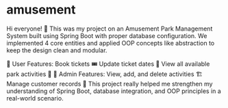 # amusement
Hi everyone! 🚀 This was my project on an Amusement Park Management System built using Spring Boot with proper database configuration.
We implemented 4 core entities and applied OOP concepts like abstraction to keep the design clean and modular.

🔹 User Features:
Book tickets 🎟️
Update ticket dates 📅
View all available park activities 🎡
🔹 Admin Features:
View, add, and delete activities 🏗️
Manage customer records 👥
This project really helped me strengthen my understanding of Spring Boot, database integration, and OOP principles in a real-world scenario.
